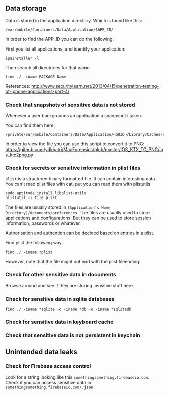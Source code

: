 ## Data storage

Data is stored in the application directory. Which is found like this:

```
/var/mobile/Containers/Data/Application/$APP_ID/
```

In order to find the APP_ID you can do the following:

First you list all applications, and identify your application:

```
ipainstaller -l
```

Then search all directories for that name

```
find ./ -iname PACKAGE-Name
```


References: http://www.securitylearn.net/2013/04/15/penetration-testing-of-iphone-applications-part-4/


### Check that snapshots of sensitive data is not stored

Whenever a user backgrounds an application a snaopshot i taken. 

You can find them here:

```
/private/var/mobile/Containers/Data/Application/<GUID>/Library/Caches/Snapshots
```

In order to view the file you can use this script to convert it to PNG: https://github.com/ydkhatri/MacForensics/blob/master/IOS_KTX_TO_PNG/ios_ktx2png.py

### Check for secrets or sensitive information in plist files

`plist` is a structured binary formatted file. It can contain interesting data. You can't read plist files with cat, put you can read them with plistutils

```
sudo aptitude install libplist-utils
plistutil -i file.plist
```

The files are usually stored in `[Application’s Home Directory]/documents/preferences`. The files are usually used to store applications and configurations. But they can be used to store session information, passwords or whatever.

Authorisation and authention can be decided based on entries in a plist.


Find plist the following way:

```
find ./ -iname *plist
```

However, note that the file might not end with the plist fileending.


### Check for other sensitive data in documents

Browse around and see if they are storing sensitive stuff here.


### Check for sensitive data in sqlite databases

```
find ./ -iname *sqlite -o -iname *db -o -iname *sqlitedb
```


### Check for sensitive data in keyboard cache




### Check that sensitive data is not persistent in keychain

## Unintended data leaks

### Check for Firebase access control

Look for a string looking like this `somethingsomething.firebaseio.com`. Check if you can access sensitive data in:
 `somethingsomething.firebaseio.com/.json`

